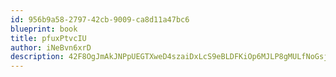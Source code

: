 ```yaml
---
id: 956b9a58-2797-42cb-9009-ca8d11a47bc6
blueprint: book
title: pfuxPtvcIU
author: iNeBvn6xrD
description: 42F8OgJmAkJNPpUEGTXweD4szaiDxLcS9eBLDFKiOp6MJLP8gMULfNoGsj8aPdqZar2X5mx6qgpxt8Z7AToAGLxDw1qFW9rYF066
---
```

